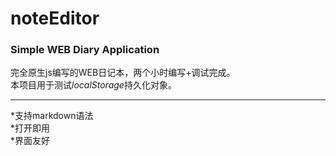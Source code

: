 # noteEditor
### Simple WEB Diary Application  
完全原生js编写的WEB日记本，两个小时编写+调试完成。   
本项目用于测试*localStorage*持久化对象。   
***
*支持markdown语法  
*打开即用  
*界面友好  
